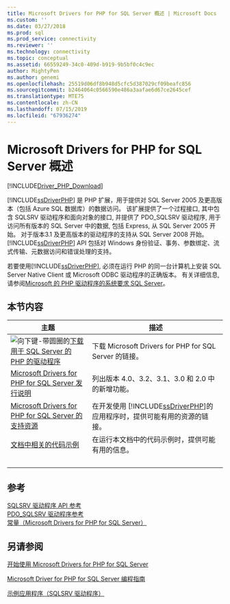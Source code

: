 ```yaml
---
title: Microsoft Drivers for PHP for SQL Server 概述 | Microsoft Docs
ms.custom: ''
ms.date: 03/27/2018
ms.prod: sql
ms.prod_service: connectivity
ms.reviewer: ''
ms.technology: connectivity
ms.topic: conceptual
ms.assetid: 66559249-34c0-409d-b919-9b5bf0c4c9ec
author: MightyPen
ms.author: genemi
ms.openlocfilehash: 25519d06df8b948d5cfc5d387029cf09beafc856
ms.sourcegitcommit: b2464064c0566590e486a3aafae6d67ce2645cef
ms.translationtype: MTE75
ms.contentlocale: zh-CN
ms.lasthandoff: 07/15/2019
ms.locfileid: "67936274"
---
```

# <a name="overview-of-the-microsoft-drivers-for-php-for-sql-server"></a>Microsoft Drivers for PHP for SQL Server 概述

[!INCLUDE[Driver_PHP_Download](../../includes/driver_php_download.md)]

[!INCLUDE[ssDriverPHP](../../includes/ssdriverphp_md.md)] 是 PHP 扩展，用于提供对 SQL Server 2005 及更高版本（包括 Azure SQL 数据库）的数据访问。 该扩展提供了一个过程接口, 其中包含 SQLSRV 驱动程序和面向对象的接口, 并提供了 PDO_SQLSRV 驱动程序, 用于访问所有版本的 SQL Server 中的数据, 包括 Express, 从 SQL Server 2005 开始。 对于版本3.1 及更高版本的驱动程序的支持从 SQL Server 2008 开始。 [!INCLUDE[ssDriverPHP](../../includes/ssdriverphp_md.md)] API 包括对 Windows 身份验证、事务、参数绑定、流式传输、元数据访问和错误处理的支持。  
  
若要使用[!INCLUDE[ssDriverPHP](../../includes/ssdriverphp_md.md)], 必须在运行 PHP 的同一台计算机上安装 SQL Server Native Client 或 Microsoft ODBC 驱动程序的正确版本。  有关详细信息, 请参阅[Microsoft 的 PHP 驱动程序的系统要求 SQL Server](../../connect/php/system-requirements-for-the-php-sql-driver.md)。  
  
## <a name="in-this-section"></a>本节内容  
  
|主题|描述|  
|---------|---------------|  
| ![向下键-带圆圈的](../../ssdt/media/download.png)[下载用于 SQL Server 的 PHP 的驱动程序](download-drivers-php-sql-server.md) | 下载 Microsoft Drivers for PHP for SQL Server 的链接。 |
|[Microsoft Drivers for PHP for SQL Server 发行说明](../../connect/php/release-notes-php-sql-driver.md)|列出版本 4.0、3.2、3.1、3.0 和 2.0 中的新增功能。|  
|[Microsoft Drivers for PHP for SQL Server 的支持资源](../../connect/php/support-resources-for-the-php-sql-driver.md)|在开发使用 [!INCLUDE[ssDriverPHP](../../includes/ssdriverphp_md.md)]的应用程序时，提供可能有用的资源的链接。|  
|[文档中相关的代码示例](../../connect/php/about-code-examples-in-the-documentation.md)|在运行本文档中的代码示例时，提供可能有用的信息。|  
| &nbsp; | &nbsp; |

## <a name="reference"></a>参考

[SQLSRV 驱动程序 API 参考](../../connect/php/sqlsrv-driver-api-reference.md)  
[PDO_SQLSRV 驱动程序参考](../../connect/php/pdo-sqlsrv-driver-reference.md)  
[常量（Microsoft Drivers for PHP for SQL Server）](../../connect/php/constants-microsoft-drivers-for-php-for-sql-server.md)  

## <a name="see-also"></a>另请参阅

[开始使用 Microsoft Drivers for PHP for SQL Server](../../connect/php/getting-started-with-the-php-sql-driver.md)

[Microsoft Driver for PHP for SQL Server 编程指南](../../connect/php/programming-guide-for-php-sql-driver.md)

[示例应用程序（SQLSRV 驱动程序）](../../connect/php/example-application-sqlsrv-driver.md)
